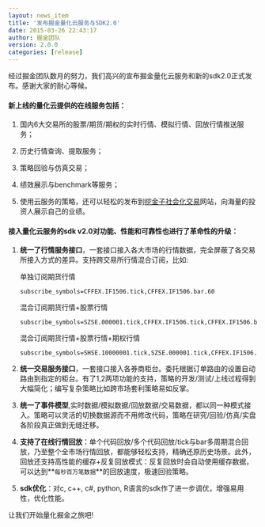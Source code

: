 ```yaml
---
layout: news_item
title: '发布掘金量化云服务与SDK2.0'
date: 2015-03-26 22:43:17 
author: 掘金团队
version: 2.0.0
categories: [release]
---
```


经过掘金团队数月的努力，我们高兴的宣布掘金量化云服务和新的sdk2.0正式发布。感谢大家的耐心等候。

#### 新上线的量化云提供的在线服务包括：

1. 国内6大交易所的股票/期货/期权的实时行情、模拟行情、回放行情推送服务；

2. 历史行情查询、提取服务；

3. 策略回验与仿真交易；

4. 绩效展示与benchmark等服务；

5. 使用云服务的策略，还可以轻松的发布到[挖金子社会化交易](http://www.wajinzi.me/)网站，向海量的投资人展示自己的业绩。

#### 接入量化云服务的sdk v2.0对功能、性能和可靠性也进行了革命性的升级：

1. **统一了行情服务接口**，一套接口接入各大市场的行情数据，完全屏蔽了各交易所接入方式的差异。支持跨交易所行情混合订阅，比如:

    单独订阅期货行情

    ```
    subscribe_symbols=CFFEX.IF1506.tick,CFFEX.IF1506.bar.60
    ```

    混合订阅期货行情+股票行情

    ```
    subscribe_symbols=SZSE.000001.tick,CFFEX.IF1506.tick,CFFEX.IF1506.bar.60
    ```

    混合订阅期货行情+股票行情+期权行情

    ```
    subscribe_symbols=SHSE.10000001.tick,SZSE.000001.tick,CFFEX.IF1506.tick,CFFEX.IF1506.bar.60
    ```

2. **统一交易服务接口**，一套接口接入各券商柜台。委托根据订单路由的设置自动路由到指定的柜台。有了1,2两项功能的支持，策略的开发/测试/上线过程得到大幅简化；编写复杂策略比如跨市场套利策略易如反掌。

3. **统一了事件模型**,实时数据/模拟数据/回放数据/交易数据，都以同一种模式接入。策略可以灵活的切换数据源而不用修改代码，策略在研究/回验/仿真/实盘各阶段真正做到无缝迁移。

4. **支持了在线行情回放**：单个代码回放/多个代码回放/tick与bar多周期混合回放，乃至整个全市场行情回放，都能够轻松支持，精确还原历史场景。此外，回放还支持高性能的缓存+反复回放模式：反复回放时会自动使用缓存数据，可以达到**`每秒百万笔数据`**的回放速度，极速回验策略。

5. **sdk优化**：对c, c++, c#, python, R语言的sdk作了进一步调优，增强易用性，优化性能。

让我们开始量化掘金之旅吧!


